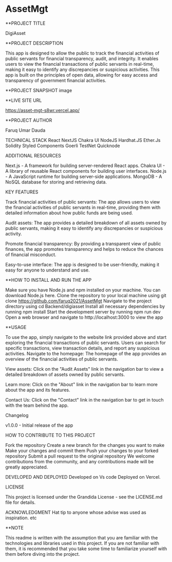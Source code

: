 # AssetMgt
**PROJECT TITLE

DigiAsset

**PROJECT DESCRIPTION

This app is designed to allow the public to track the financial activities of public servants for financial transparency, audit, and integrity. It enables users to view the financial transactions of public servants in real-time, making it easy to identify any discrepancies or suspicious activities. This app is built on the principles of open data, allowing for easy access and transparency of government financial activities.

**PROJECT SNAPSHOT image

**LIVE SITE URL

https://asset-mgt-s8wr.vercel.app/

**PROJECT AUTHOR

Faruq Umar Dauda

TECHNICAL STACK React NextJS Chakra UI NodeJS Hardhat.JS Ether.Js Solidity Styled Components Goerli TestNet Quicknode

ADDITIONAL RESOURCES

Next.js - A framework for building server-rendered React apps. Chakra UI - A library of reusable React components for building user interfaces. Node.js - A JavaScript runtime for building server-side applications. MongoDB - A NoSQL database for storing and retrieving data.

KEY FEATURES

Track financial activities of public servants: The app allows users to view the financial activities of public servants in real-time, providing them with detailed information about how public funds are being used.

Audit assets: The app provides a detailed breakdown of all assets owned by public servants, making it easy to identify any discrepancies or suspicious activity.

Promote financial transparency: By providing a transparent view of public finances, the app promotes transparency and helps to reduce the chances of financial misconduct.

Easy-to-use interface: The app is designed to be user-friendly, making it easy for anyone to understand and use.

**HOW TO INSTALL AND RUN THE APP

Make sure you have Node.js and npm installed on your machine. You can download Node.js here. Clone the repository to your local machine using git clone https://github.com/faruq2021/AssetMgt Navigate to the project directory using cd Backend/digiasset Install all necessary dependencies by running npm install Start the development server by running npm run dev Open a web browser and navigate to http://localhost:3000 to view the app

**USAGE

To use the app, simply navigate to the website link provided above and start exploring the financial transactions of public servants. Users can search for specific transactions, view transaction details, and report any suspicious activities. Navigate to the homepage: The homepage of the app provides an overview of the financial activities of public servants.

View assets: Click on the "Audit Assets" link in the navigation bar to view a detailed breakdown of assets owned by public servants.

Learn more: Click on the "About" link in the navigation bar to learn more about the app and its features.

Contact Us: Click on the "Contact" link in the navigation bar to get in touch with the team behind the app.

Changelog

v1.0.0 - Initial release of the app

HOW TO CONTRIBUTE TO THIS PROJECT

Fork the repository Create a new branch for the changes you want to make Make your changes and commit them Push your changes to your forked repository Submit a pull request to the original repository We welcome contributions from the community, and any contributions made will be greatly appreciated.

DEVELOPED AND DEPLOYED Developed on Vs code Deployed on Vercel.

LICENSE

This project is licensed under the Grandida License - see the LICENSE.md file for details.

ACKNOWLEDGMENT Hat tip to anyone whose advise was used as inspiration. etc

**NOTE

This readme is written with the assumption that you are familiar with the technologies and libraries used in this project. If you are not familiar with them, it is recommended that you take some time to familiarize yourself with them before diving into the project.
